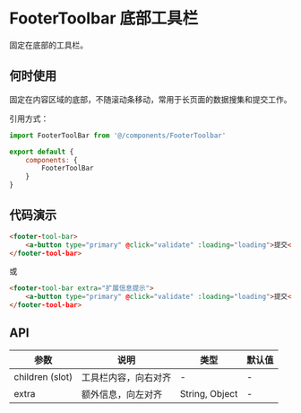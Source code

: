 # FooterToolbar 底部工具栏

固定在底部的工具栏。



## 何时使用

固定在内容区域的底部，不随滚动条移动，常用于长页面的数据搜集和提交工作。



引用方式：

```javascript
import FooterToolBar from '@/components/FooterToolbar'

export default {
    components: {
        FooterToolBar
    }
}
```



## 代码演示

```html
<footer-tool-bar>
    <a-button type="primary" @click="validate" :loading="loading">提交</a-button>
</footer-tool-bar>
```
或
```html
<footer-tool-bar extra="扩展信息提示">
    <a-button type="primary" @click="validate" :loading="loading">提交</a-button>
</footer-tool-bar>
```


## API

参数 | 说明 | 类型 | 默认值
----|------|-----|------
children (slot) | 工具栏内容，向右对齐 | - | -
extra | 额外信息，向左对齐 | String, Object | -


